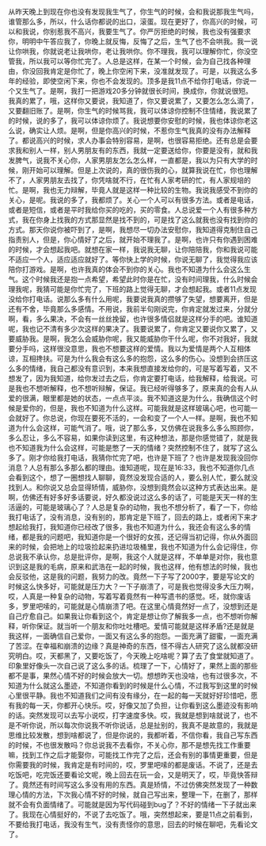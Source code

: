 从昨天晚上到现在你也没有发现我生气了，你生气的时候，会和我说那我生气吗，谁管那么多，所以，什么话你都说的出口，滚蛋。现在更好了，你高兴的时候，可以和我说，你别惹我不高兴，我要生气了。你严厉拒绝的时候，我也没有强要求你，明明中午答应我了，你晚上就反悔，反悔了之后，生气了也不会哄我。我一说让你哄我，你就说老让我哄你，老让我哄你。你不理我，我可以理解你忙，你没空管我，所以我可以等你忙完了。人总是这样，在某一个时候，会为自己找各种理由，你没回我肯定是你忙了，晚上你空闲下来，没准就发现了。可是，以我这么多年的经验，即使空闲下来，你也不会发现的。顶多是我11点不给你打电话，你说一个又生气了。是啊，我打一把游戏20多分钟就很长时间，换成你，你就说很短。我真的累了，哦，这样你又要说，我知道了，你又要说累了，又要怎么怎么滴了，又要翻旧账了。是啊，你生气的时候骂我，我可以体谅你控制不住情绪，我说累了的时候，说的多了，我可以体谅你烦了。我说想要你安慰的时候，我也体谅你老这么说，确实让人烦。是啊，但是你高兴的时候，不惹你生气我真的没有办法解释了。都说高兴的时候，求人办事会特别容易，是啊，也很容易拒绝。还有总是会要求我和别人一样，别人男朋友有的东西，我就一定要送给你，你要是没有，就和我发脾气，说我不关心你，人家男朋友怎么怎么样，一直都是，我以为只有大学的时候，刚开始可以理解。但是上次说的，真的很伤我的心，就算我说在忙，你也理解不了，人家男朋友去找了，你凭啥就不行，在忙有人家考研的忙，有人家规培的忙。是啊，我也无力辩解，毕竟人就是这样一种比较的生物。我说我感受不到你的关心，是呢。我说的多了，我都烦了。关心一个人可以有很多方法。或者是电话，或者是短信，或者是平时我给你买的吃的，买的零食。人总说爱一个人有很多种方式，我在你身上找我的方式那显然是找不到的，可是找了这么就我也没有找到你的方式。那天你说你被吓到了，是啊，我想尽一切办法安慰你，我知道得克制住自己指责别人，但是，你心情好了之后，就开始不理我了。是啊，也许只有你遇到困难的时候，才会想起我吧。就想在家一样，我说我无聊，让你陪陪我，你和我说可能不适应一个人，适应适应就好了。等你快上学的时候，你说无聊了，我觉得我应该陪你打游戏。是啊，也许我真的体会不到你的关心。我也不知道为什么会这么生气。这个时候我还是抱一点希望，希望此时你是在忙，没有时间理我，什么时候会理我呢，我猜可能是你忙完了，下班的路上觉得无聊，才会想起我。或者11点发现没给你打电话。说那么多有什么用呢，我要说我真的攒够了失望，想要离开，但是还有不舍，毕竟那么多感情。不用说，我前半句刚说完，你肯定就发过来，分就分啊，看，多么果决，不会有一丝丝挽留，也许很多情侣就是这样分手的吧。谁知道呢，我也记不清有多少次这样的果决了。我要说累了，你肯定又要说你又累了，又要威胁我。是啊，我怎么会威胁你呢，我又能威胁你干什么呢，你不对我好，我就要分手吗，这样很没意思，我也不想要这样的爱情。我以为爱情是两个人互相体谅，互相搀扶。可是为什么我会有这么多的抱怨，这么多的伤心。没想到会挤压这么多的情绪，我自己都没有意识到，本来我想直接发给你的，可是写着写着，又不想发了，因为我知道，给你发过去之后，你肯定要打电话，给我解释，给我说。可是我也不想听解释，也不想听辩解，保证。我已经听得够多了，原来真的会有人从爱的很满，眼里都是她的状态，一点点平淡。我不知道这是为什么，我确信这个时候是爱你的，但是，我也不知道为什么这样。可能我就是这样玻璃心吧，也可能一会就好了。你总说，你现在要死不活的，一会和变了一个人一样。是啊，我也不知道为什么会这样，可能气消了。哦，说了那么多，又仿佛在说我多么多么照顾你，多么忍让，多么不容易，如果你读到这里，有这种想法，那是你感觉错了，就是我也不知道我为什么会这样，可能是憋了一天的情绪？突然控制不住了，就写了这么多了。刚才你给我打电话，我猜你忙完了吧，也许是下班了？也许是发现我没回你消息？人总有那么多那么都的理由。谁知道呢，现在是16:33，我也不知道你几点会看到这个，想了一圈想找人聊聊，竟然没发现合适的人，要么别人忙，要么就没找到人。和你说又总会显得矫情，威胁你，没想到竟然会以这种方式表达出来。是啊，仿佛还有好多好多话要说，好久都没说过这么多的话了，可能是天天一样的生活逼的，可能是玻璃心了？人总是复杂的动物，我也不想分析了，看了一下，你给我打电话了，没有消息，没有别的，那肯定是下班了，回去的路上，或者闲下来才想起给我打，我知道你已经改了很多，我也不知道为什么，我还会有这么多的情绪，都是我的问题吧，我知道你是一个很好的女孩，还记得当初记得，你从外面回来的时候，会把地上的垃圾捡起来扔进垃圾桶里，我也不知道为什么会记得住，你总说我不承认你，总是批评你，是啊，我这个人就是这样，不单单是对你，我也意识到这是我的毛病，原来和武浩在一起的时候，我也这样，他有想法的时候，我也会反驳他，这是我的问题，我努力的改。竟然一下子写了2000字，要是写论文的时候这么快多好，可能就是压力大？一下子崩溃了，可是我也觉得没多大压力啊，哎，人真是一种复杂的动物，写着写着竟然有一种写遗书的感觉。呸，就你废话多，罗里吧嗦的，可能就是心情崩溃了吧。在这里心情竟然好一点了，没想到还是自己疗愈自己。如果我让你看到这个，肯定是想让你了解我多一点，也不想听你解释，听你保证。就当听一个朋友和你吐吐槽吧。爱情可能就是这样矛盾?还是就是我这样，一面确信自己爱你，一面又有这么多的抱怨。一面充满了甜蜜，一面充满了苦涩。在幸福和崩溃的边缘？真是神奇的东西，怪不得古人研究了这么就都没研究明白。哎，天都黑了，又要吃饭了，今天晚上吃啥呢？算了去了食堂就知道了。印象里好像头一次自己说了这么多的话。梳理了一下，心情好了，果然上面的那些都不是事，果然心情不好的时候会放大一切。想想昨天也没啥，也有过很多次，不知道为什么就这么墨迹，不知道你看到的时候是什么心情，不过我写到这里的时候心里很平静。我也不知道我们之间有没有缘分，在一起的每一天就好好珍惜吧，愿有我的每一天，你都开心快乐。哎，好像又加了负担，让你看到这么墨迹没有影响的话。突然发现可以去写小说哎，打字速度多快。哎，我就是想到啥就说了，也不是不听你说，所以每次你说我不听你说话，总是扯别的，我真不是故意的，我就是思维比较发散，想到啥都说了，但是你说的，我都听着，不信你看，我自己写东西的时候，不也很发散吗？你总说我不去看你，不关心你，那不是想先找工作重要嘛，找到工作之后才能娶你，可能找工作完了之后，还会有别的事情更重要，但是你需要我的时候，我肯定是有时间的，哎，罗里吧嗦的都是废话。不说了，还是去吃饭吧，吃完饭还要看论文呢，晚上回去在玩一会，又是明天了，哎，毕竟快答辩了。竟然还有时间写这么多没有用的东西。真是矫情，不过仿佛突然发现了一种数理心情的方法，下次我心情不好的时候，就自己写出来，整理一下，在删了，那样就不会有负面情绪了。可能就是因为写代码碰到bug了？不好的情绪一下子就出来了。我现在心情挺好的，不说了去吃饭了。哦，突然想起来，要是11点之前看到，不要给我打电话，我没有生气，没有责怪你的意思，回去的时候在聊吧，先看论文了。